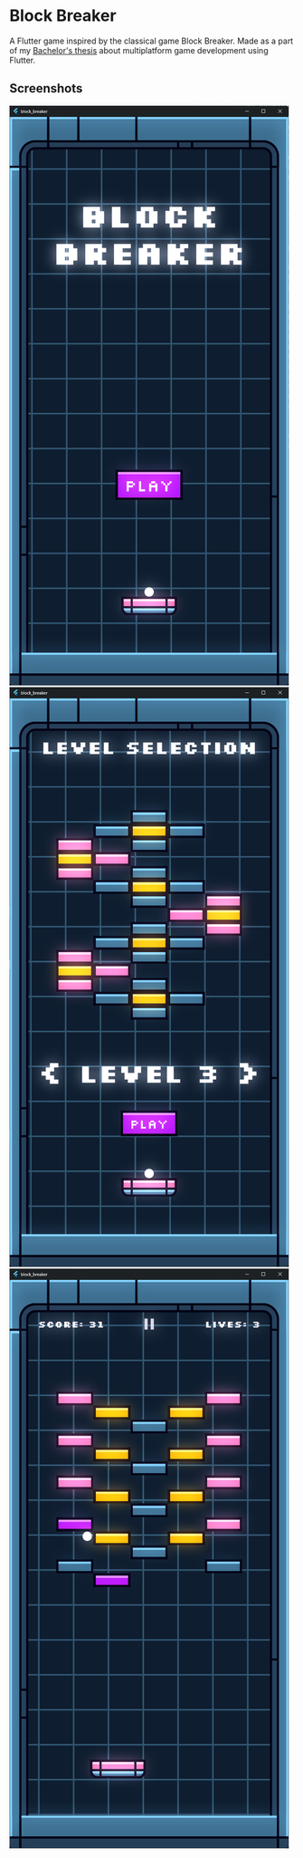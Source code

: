 # Block Breaker

A Flutter game inspired by the classical game Block Breaker. Made as a part of my [Bachelor's thesis](https://theses.cz/id/w568xe/) about multiplatform game development using Flutter.

## Screenshots

![Home](screenshots/home.png)
![Level Selection](screenshots/level_selection.png)
![Gameplay](screenshots/gameplay.png)
